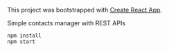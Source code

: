 This project was bootstrapped with [Create React App](https://github.com/facebookincubator/create-react-app).

Simple contacts manager with REST APIs

```
npm install
npm start
```
